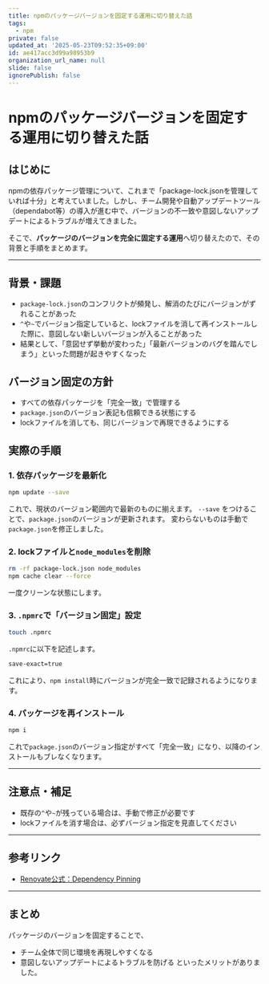 ```yaml
---
title: npmのパッケージバージョンを固定する運用に切り替えた話
tags:
  - npm
private: false
updated_at: '2025-05-23T09:52:35+09:00'
id: ae417acc3d99a98953b9
organization_url_name: null
slide: false
ignorePublish: false
---
```


# npmのパッケージバージョンを固定する運用に切り替えた話

## はじめに

npmの依存パッケージ管理について、これまで「package-lock.jsonを管理していれば十分」と考えていました。しかし、チーム開発や自動アップデートツール（dependabot等）の導入が進む中で、バージョンの不一致や意図しないアップデートによるトラブルが増えてきました。

そこで、**パッケージのバージョンを完全に固定する運用**へ切り替えたので、その背景と手順をまとめます。

---

## 背景・課題

- `package-lock.json`のコンフリクトが頻発し、解消のたびにバージョンがずれることがあった
- `^`や`~`でバージョン指定していると、lockファイルを消して再インストールした際に、意図しない新しいバージョンが入ることがあった
- 結果として、「意図せず挙動が変わった」「最新バージョンのバグを踏んでしまう」といった問題が起きやすくなった


## バージョン固定の方針

- すべての依存パッケージを「完全一致」で管理する
- `package.json`のバージョン表記も信頼できる状態にする
- lockファイルを消しても、同じバージョンで再現できるようにする


## 実際の手順

### 1. 依存パッケージを最新化

```bash
npm update --save
```
これで、現状のバージョン範囲内で最新のものに揃えます。
`--save` をつけることで、`package.json`のバージョンが更新されます。
変わらないものは手動で`package.json`を修正しました。

### 2. lockファイルと`node_modules`を削除

```bash
rm -rf package-lock.json node_modules
npm cache clear --force
```
一度クリーンな状態にします。

### 3. `.npmrc`で「バージョン固定」設定

```bash
touch .npmrc
```
`.npmrc`に以下を記述します。

```bash
save-exact=true
```
これにより、`npm install`時にバージョンが完全一致で記録されるようになります。

### 4. パッケージを再インストール

```bash
npm i
```
これで`package.json`のバージョン指定がすべて「完全一致」になり、以降のインストールもブレなくなります。

---

## 注意点・補足

- 既存の`^`や`~`が残っている場合は、手動で修正が必要です
- lockファイルを消す場合は、必ずバージョン指定を見直してください

---

## 参考リンク

- [Renovate公式：Dependency Pinning](https://docs.renovatebot.com/dependency-pinning/)

---

## まとめ

パッケージのバージョンを固定することで、
- チーム全体で同じ環境を再現しやすくなる
- 意図しないアップデートによるトラブルを防げる
といったメリットがありました。
